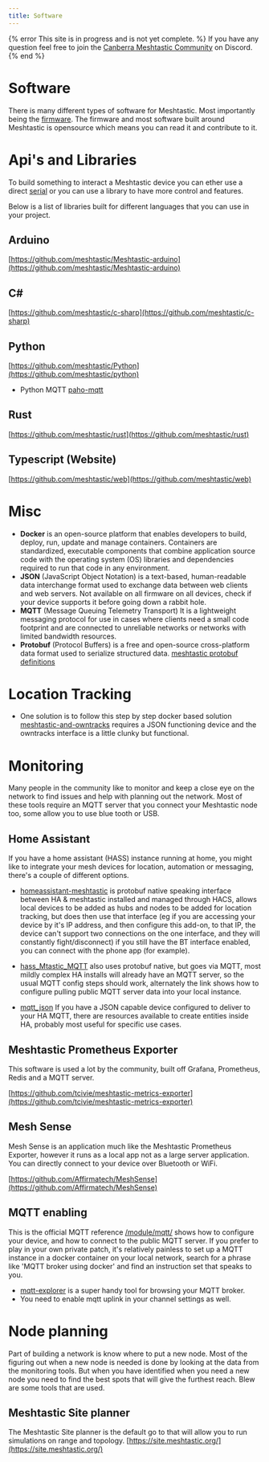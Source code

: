 ```yaml
---
title: Software
---
```

{% error This site is in progress and is not yet complete. %}
If you have any question feel free to join the [Canberra Meshtastic Community](https://discord.com/invite/4QgFsuaC3Z) on Discord.
{% end %}

# Software
There is many different types of software for Meshtastic.
Most importantly being the [firmware](https://github.com/meshtastic/firmware).
The firmware and most software built around Meshtastic is opensource which means you can read it and contribute to it.

# Api's and Libraries
To build something to interact a Meshtastic device you can ether use a direct [serial](https://en.wikipedia.org/wiki/Serial_communication) or you can use a library to have more control and features.

Below is a list of libraries built for different languages that you can use in your project.

## Arduino
[https://github.com/meshtastic/Meshtastic-arduino](https://github.com/meshtastic/Meshtastic-arduino)
## C#
[https://github.com/meshtastic/c-sharp](https://github.com/meshtastic/c-sharp)
## Python
[https://github.com/meshtastic/Python](https://github.com/meshtastic/python)
* Python MQTT [paho-mqtt](https://pypi.org/project/paho-mqtt/)
## Rust
[https://github.com/meshtastic/rust](https://github.com/meshtastic/rust)
## Typescript (Website)
[https://github.com/meshtastic/web](https://github.com/meshtastic/web) 

# Misc
* **Docker** is an open-source platform that enables developers to build, deploy, run, update and manage containers. Containers are standardized, executable components that combine application source code with the operating system (OS) libraries and dependencies required to run that code in any environment.
* **JSON** (JavaScript Object Notation) is a text-based, human-readable data interchange format used to exchange data between web clients and web servers. Not available on all firmware on all devices, check if your device supports it before going down a rabbit hole.
* **MQTT** (Message Queuing Telemetry Transport) It is a lightweight messaging protocol for use in cases where clients need a small code footprint and are connected to unreliable networks or networks with limited bandwidth resources.
* **Protobuf** (Protocol Buffers) is a free and open-source cross-platform data format used to serialize structured data. [meshtastic protobuf definitions](https://github.com/meshtastic/protobufs)

# Location Tracking
* One solution is to follow this step by step docker based solution [meshtastic-and-owntracks](https://hackaday.com/2023/10/11/meshtastic-and-owntracks-to-kick-your-google-habit/) requires a JSON functioning device and the owntracks interface is a little clunky but functional.

# Monitoring
Many people in the community like to monitor and keep a close eye on the network to find issues and help with planning out the network.
Most of these tools require an MQTT server that you connect your Meshtastic node too, some allow you to use blue tooth or USB.

## Home Assistant
If you have a home assistant (HASS) instance running at home, you might like to integrate your mesh devices for location, automation or messaging, there's a couple of different options.

* [homeassistant-meshtastic](https://github.com/broglep/homeassistant-meshtastic) is protobuf native speaking interface between HA & meshtastic installed and managed through HACS, allows local devices to be added as hubs and nodes to be added for location tracking, but does then use that interface (eg if you are accessing your device by it's IP address, and then configure this add-on, to that IP, the device can't support two connections on the one interface, and they will constantly fight/disconnect) if you still have the BT interface enabled, you can connect with the phone app (for example).

* [hass_Mtastic_MQTT](https://github.com/kvj/hass_Mtastic_MQTT) also uses protobuf native, but goes via MQTT, most mildly complex HA installs will already have an MQTT server, so the usual MQTT config steps should work, alternately the link shows how to configure pulling public MQTT server data into your local instance.

* [mqtt_json](https://www.home-assistant.io/integrations/mqtt_json/) If you have a JSON capable device configured to deliver to your HA MQTT, there are resources available to create entities inside HA, probably most useful for specific use cases.

## Meshtastic Prometheus Exporter
This software is used a lot by the community, built off Grafana, Prometheus, Redis and a MQTT server.

[https://github.com/tcivie/meshtastic-metrics-exporter](https://github.com/tcivie/meshtastic-metrics-exporter)

## Mesh Sense
Mesh Sense is an application much like the Meshtastic Prometheus Exporter, however it runs as a local app not as a large server application.
You can directly connect to your device over Bluetooth or WiFi.

[https://github.com/Affirmatech/MeshSense](https://github.com/Affirmatech/MeshSense)

## MQTT enabling
This is the official MQTT reference [/module/mqtt/](https://meshtastic.org/docs/configuration/module/mqtt/) shows how to configure your device, and how to connect to the public MQTT server. If you prefer to play in your own private patch, it's relatively painless to set up a MQTT instance in a docker container on your local network, search for a phrase like 'MQTT broker using docker' and find an instruction set that speaks to you.
* [mqtt-explorer](http://mqtt-explorer.com/) is a super handy tool for browsing your MQTT broker.
* You need to enable mqtt uplink in your channel settings as well.

# Node planning
Part of building a network is know where to put a new node.
Most of the figuring out when a new node is needed is done by looking at the data from the monitoring tools.
But when you have identified when you need a new node you need to find the best spots that will give the furthest reach.
Blew are some tools that are used.

## Meshtastic Site planner
The Meshtastic Site planner is the default go to that will allow you to run simulations on range and topology.
[https://site.meshtastic.org/](https://site.meshtastic.org/)
